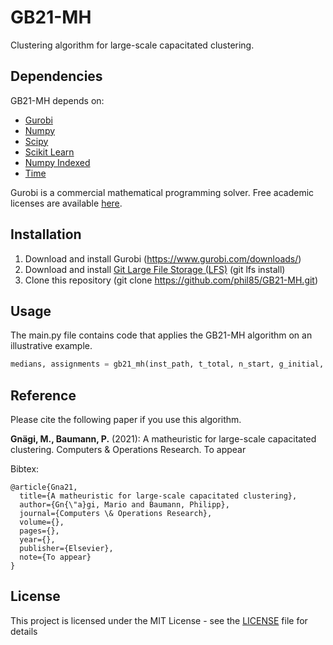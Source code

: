 # GB21-MH

Clustering algorithm for large-scale capacitated clustering. 

## Dependencies

GB21-MH depends on:
* [Gurobi](https://anaconda.org/Gurobi/gurobi)
* [Numpy](https://anaconda.org/conda-forge/numpy)
* [Scipy](https://anaconda.org/anaconda/scipy)
* [Scikit Learn](https://anaconda.org/anaconda/scikit-learn)
* [Numpy Indexed](https://anaconda.org/conda-forge/numpy-indexed)
* [Time](https://anaconda.org/conda-forge/time)

Gurobi is a commercial mathematical programming solver. Free academic licenses are available [here](https://www.gurobi.com/academia/academic-program-and-licenses/).

## Installation

1) Download and install Gurobi (https://www.gurobi.com/downloads/)
2) Download and install [Git Large File Storage (LFS)](https://git-lfs.github.com/) (git lfs install)
3) Clone this repository (git clone https://github.com/phil85/GB21-MH.git)

## Usage

The main.py file contains code that applies the GB21-MH algorithm on an illustrative example.

```python
medians, assignments = gb21_mh(inst_path, t_total, n_start, g_initial, init, n_target, l, t_local)
```

## Reference

Please cite the following paper if you use this algorithm.

**Gnägi, M., Baumann, P.** (2021): A matheuristic for large-scale capacitated clustering. Computers & Operations Research. To appear

Bibtex:
```
@article{Gna21,
  title={A matheuristic for large-scale capacitated clustering},
  author={Gn{\"a}gi, Mario and Baumann, Philipp},
  journal={Computers \& Operations Research},
  volume={},
  pages={},
  year={},
  publisher={Elsevier},
  note={To appear}
}
```

## License

This project is licensed under the MIT License - see the [LICENSE](LICENSE) file for details


